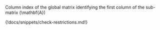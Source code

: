 Column index of the global matrix identifying the first column of the sub-matrix \(\mathbf{A}\)

{!docs/snippets/check-restrictions.md!}

